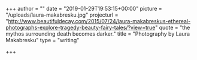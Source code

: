 +++
author = ""
date = "2019-01-29T19:53:15+00:00"
picture = "/uploads/laura-makabresku.jpg"
projecturl = "http://www.beautifuldecay.com/2015/07/24/laura-makabreskus-ethereal-photographs-explore-tragedy-beauty-fairy-tales/?view=true"
quote = "the mythos surrounding death becomes darker."
title = "Photography by Laura Makabresku"
type = "writing"

+++
